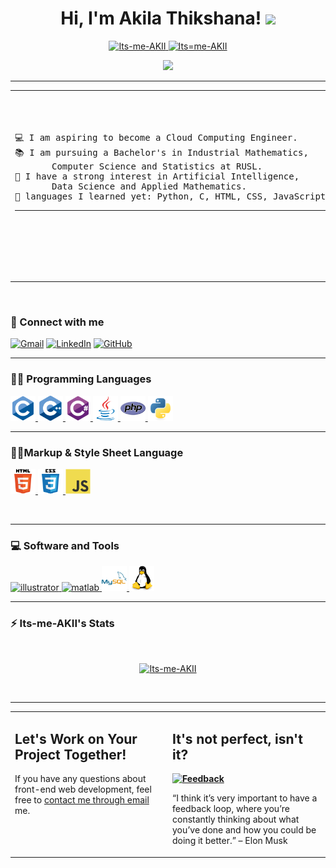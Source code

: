 <h1 align="center">
Hi, I'm Akila Thikshana!
	<a href="https://github.com/Its-me-AKII" target="_self">
		<img src="https://media.giphy.com/media/hvRJCLFzcasrR4ia7z/giphy.gif" width="30">
	</a>
</h1>

<p align="center">
	<a href="https://github.com/Its-me-AKII">
		<img src="https://komarev.com/ghpvc/?username=Its-me-AKII&label=Profile%20views&color=0e75b6&style=flat" alt="Its-me-AKII" />
	</a>
	<a href="https://github.com/Its-me-AKII">
		<img src="https://img.shields.io/github/followers/Its=me-AKII?label=Followers" alt="Its=me-AKII" />
</p>
 
<p align="center">
	<a href="https://github.com/Its=me-AKII">
		<img src="https://readme-typing-svg.herokuapp.com?lines=Applied+Science+Student;Computer+Science+Student;Industrial+Mathematics+Student;Statistics+Student;Trader;Freelancer;Always%20learning%20new%20things&center=true&width=380&height=45">
	</a>
</p>

<hr>
<table align="center">
<tr border="none">
<td width="50%" align="left">
<pre>
💻 I am aspiring to become a Cloud Computing Engineer.
📚 I am pursuing a Bachelor's in Industrial Mathematics,
       Computer Science and Statistics at RUSL.
📝 I have a strong interest in Artificial Intelligence,
       Data Science and Applied Mathematics.     
🌟 languages I learned yet: Python, C, HTML, CSS, JavaScript  
<hr>
 </td>
	<td width="50%" align="center">
 <a target="_blank" align="center">
  <img align="right" top="500" height="300" width="400" alt="GIF" src="https://media.giphy.com/media/SWoSkN6DxTszqIKEqv/giphy.gif">
 </a>
   </td>
</tr>
</table>

<br>

<p align="center">
	
### 🤝 Connect with me

<a href="akilatheakshana.2003@gmail.com"><img img src="https://img.shields.io/badge/gmail-%23EA4335.svg?style=plastic&logo=gmail&logoColor=white" alt="Gmail"/></a>
<a href="https://www.linkedin.com/in/Akila Thikshana/"><img src="https://img.shields.io/badge/linkedin-%230A66C2.svg?style=plastic&logo=linkedin&logoColor=white" alt="LinkedIn"/></a>
<a href="https://github.com/Its-me-AKII"><img src="https://img.shields.io/badge/github-%23181717.svg?style=plastic&logo=github&logoColor=white" alt="GitHub"/></a>
</p>

 ---
 
### 👨‍💻 Programming Languages

 <p align="left">
<!-- 5. Programming Languages -->
<p align="left">

  <!-- 6. C -->
  <a href="https://www.cprogramming.com/" target="_blank" rel="noreferrer"> 
    <img src="https://raw.githubusercontent.com/devicons/devicon/master/icons/c/c-original.svg" alt="c" width="40" height="40"/> 
  </a>

  <!-- 7. C++ -->
  <a href="https://www.w3schools.com/cpp/" target="_blank" rel="noreferrer"> 
    <img src="https://raw.githubusercontent.com/devicons/devicon/master/icons/cplusplus/cplusplus-original.svg" alt="cplusplus" width="40" height="40"/> 
  </a>

  <!-- 8. C# -->
  <a href="https://www.w3schools.com/cs/" target="_blank" rel="noreferrer"> 
    <img src="https://raw.githubusercontent.com/devicons/devicon/master/icons/csharp/csharp-original.svg" alt="csharp" width="40" height="40"/> 
  </a>

  <!-- 9. Java -->
  <a href="https://www.java.com" target="_blank" rel="noreferrer"> 
    <img src="https://raw.githubusercontent.com/devicons/devicon/master/icons/java/java-original.svg" alt="java" width="40" height="40"/> 
  </a>

  <!-- 10. PHP -->
  <a href="https://www.php.net" target="_blank" rel="noreferrer"> 
    <img src="https://raw.githubusercontent.com/devicons/devicon/master/icons/php/php-original.svg" alt="php" width="40" height="40"/> 
  </a>

  <!-- 11. Python -->
  <a href="https://www.python.org" target="_blank" rel="noreferrer"> 
    <img src="https://raw.githubusercontent.com/devicons/devicon/master/icons/python/python-original.svg" alt="python" width="40" height="40"/> 
  </a>
  </p>

---

### 👨‍💻Markup & Style Sheet Language 
 <p align="left">

  <!-- 2. HTML -->
  <a href="https://www.w3.org/html/" target="_blank" rel="noreferrer"> 
    <img src="https://raw.githubusercontent.com/devicons/devicon/master/icons/html5/html5-original-wordmark.svg" alt="html5" width="40" height="40"/> 
  </a>

  <!-- 3. CSS -->
  <a href="https://www.w3schools.com/css/" target="_blank" rel="noreferrer"> 
    <img src="https://raw.githubusercontent.com/devicons/devicon/master/icons/css3/css3-original-wordmark.svg" alt="css3" width="40" height="40"/> 
  </a>

  <!-- 4. JavaScript -->
  <a href="https://developer.mozilla.org/en-US/docs/Web/JavaScript" target="_blank" rel="noreferrer"> 
    <img src="https://raw.githubusercontent.com/devicons/devicon/master/icons/javascript/javascript-original.svg" alt="javascript" width="40" height="40"/> 
  </a>

</p>
 </p>

<br/>

---

### 💻 Software and Tools

<p>
   <!-- 13. Adobe Illustrator -->
  <a href="https://www.adobe.com/in/products/illustrator.html" target="_blank" rel="noreferrer"> 
    <img src="https://www.vectorlogo.zone/logos/adobe_illustrator/adobe_illustrator-icon.svg" alt="illustrator" width="40" height="40"/> 
  </a>

  <!-- 14. MATLAB -->
  <a href="https://www.mathworks.com/" target="_blank" rel="noreferrer"> 
    <img src="https://upload.wikimedia.org/wikipedia/commons/2/21/Matlab_Logo.png" alt="matlab" width="40" height="40"/> 
  </a>

  <!-- 15. MySQL -->
  <a href="https://www.mysql.com/" target="_blank" rel="noreferrer"> 
    <img src="https://raw.githubusercontent.com/devicons/devicon/master/icons/mysql/mysql-original-wordmark.svg" alt="mysql" width="40" height="40"/> 
  </a>

  <!-- 16. Linux -->
  <a href="https://www.linux.org/" target="_blank" rel="noreferrer"> 
    <img src="https://raw.githubusercontent.com/devicons/devicon/master/icons/linux/linux-original.svg" alt="linux" width="40" height="40"/> 
  </a>

</p>


---

### ⚡ Its-me-AKII's Stats

<br/>
<p align="center">
	<a href="https://github.com/Its-me-AKII">
	<img width="49.5%" src="https://github-readme-stats.vercel.app/api?username=Its-me-AKII&show_icons=true" alt="Its-me-AKII">
	</a>
	<br/>
</p>
<br/>

---

<table style="border: none">
  <tr>
  <td width="50%" valign="top">

## Let's Work on Your Project Together!

If you have any questions about front-end web development, feel free to <a href="mailto:akilatheakshana.2003@gmail.com">contact me through email</a> me.

  </td>
  <td width="50%" valign="top">

## It's not perfect, isn't it?

**<a href="https://github.com/Bouaskaoun"><img alt="Feedback" src="https://img.shields.io/badge/Ask%20me-anything-1abc9c.svg"></a>**

“I think it’s very important to have a feedback loop, where you’re constantly thinking about what you’ve done and how you could be doing it better.”
– Elon Musk

  </td>
  </tr>
</table>



















